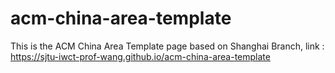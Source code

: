acm-china-area-template
=======================

This is the ACM China Area Template page based on Shanghai Branch, link : https://sjtu-iwct-prof-wang.github.io/acm-china-area-template
